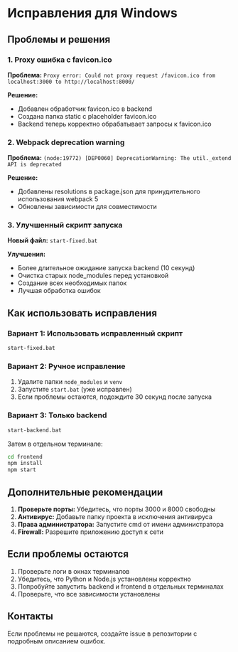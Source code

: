 # Исправления для Windows

## Проблемы и решения

### 1. Proxy ошибка с favicon.ico
**Проблема:** `Proxy error: Could not proxy request /favicon.ico from localhost:3000 to http://localhost:8000/`

**Решение:** 
- Добавлен обработчик favicon.ico в backend
- Создана папка static с placeholder favicon.ico
- Backend теперь корректно обрабатывает запросы к favicon.ico

### 2. Webpack deprecation warning
**Проблема:** `(node:19772) [DEP0060] DeprecationWarning: The util._extend API is deprecated`

**Решение:**
- Добавлены resolutions в package.json для принудительного использования webpack 5
- Обновлены зависимости для совместимости

### 3. Улучшенный скрипт запуска
**Новый файл:** `start-fixed.bat`

**Улучшения:**
- Более длительное ожидание запуска backend (10 секунд)
- Очистка старых node_modules перед установкой
- Создание всех необходимых папок
- Лучшая обработка ошибок

## Как использовать исправления

### Вариант 1: Использовать исправленный скрипт
```bash
start-fixed.bat
```

### Вариант 2: Ручное исправление
1. Удалите папки `node_modules` и `venv`
2. Запустите `start.bat` (уже исправлен)
3. Если проблемы остаются, подождите 30 секунд после запуска

### Вариант 3: Только backend
```bash
start-backend.bat
```
Затем в отдельном терминале:
```bash
cd frontend
npm install
npm start
```

## Дополнительные рекомендации

1. **Проверьте порты:** Убедитесь, что порты 3000 и 8000 свободны
2. **Антивирус:** Добавьте папку проекта в исключения антивируса
3. **Права администратора:** Запустите cmd от имени администратора
4. **Firewall:** Разрешите приложению доступ к сети

## Если проблемы остаются

1. Проверьте логи в окнах терминалов
2. Убедитесь, что Python и Node.js установлены корректно
3. Попробуйте запустить backend и frontend в отдельных терминалах
4. Проверьте, что все зависимости установлены

## Контакты

Если проблемы не решаются, создайте issue в репозитории с подробным описанием ошибок.
